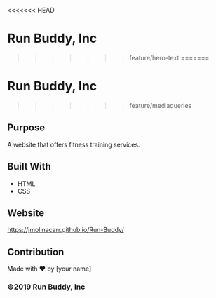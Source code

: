 <<<<<<< HEAD

# Run Buddy, Inc
>>>>>>> feature/hero-text
=======
# Run Buddy, Inc
>>>>>>> feature/mediaqueries

## Purpose
A website that offers fitness training services. 

## Built With
* HTML
* CSS

## Website
https://jmolinacarr.github.io/Run-Buddy/

## Contribution
Made with ❤️ by [your name]

### ©️2019 Run Buddy, Inc 